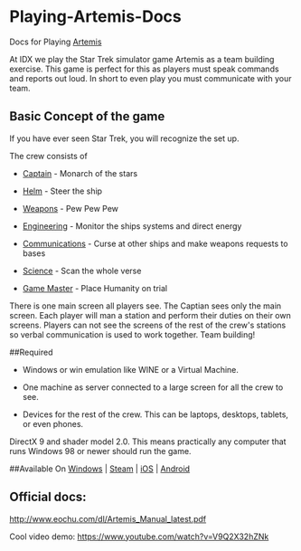 # Playing-Artemis-Docs
Docs for Playing [Artemis](http://artemis.eochu.com/)

At IDX we play the Star Trek simulator game Artemis as a team building exercise. This game is perfect for this as players must speak commands and reports out loud. In short to even play you must communicate with your team.

## Basic Concept of the game
If you have ever seen Star Trek, you will recognize the set up. 

The crew consists of 

* [Captain](https://github.com/antonioortegajr/Playing-Artemis-Docs/blob/master/crew-positions/captain.md) - Monarch of the stars

* [Helm](https://github.com/antonioortegajr/Playing-Artemis-Docs/blob/master/crew-positions/helm.md) - Steer the ship

* [Weapons](https://github.com/antonioortegajr/Playing-Artemis-Docs/blob/master/crew-positions/weapons.md) - Pew Pew Pew

* [Engineering](https://github.com/antonioortegajr/Playing-Artemis-Docs/blob/master/crew-positions/enginiering.md) - Monitor the ships systems and direct energy

* [Communications](https://github.com/antonioortegajr/Playing-Artemis-Docs/blob/master/crew-positions/communications.md) - Curse at other ships and make weapons requests to bases

* [Science](https://github.com/antonioortegajr/Playing-Artemis-Docs/blob/master/crew-positions/science.md) - Scan the whole verse

* [Game Master](https://github.com/antonioortegajr/Playing-Artemis-Docs/blob/master/crew-positions/game-master.md) - Place Humanity on trial


There is one main screen all players see. The Captian sees only the main screen. Each player will man a station and perform their duties on their own screens. Players can not see the screens of the rest of the crew's stations so verbal communication is used to work together. Team building!

##Required

* Windows or win emulation like WINE or a Virtual Machine.

* One machine as server connected to a large screen for all the crew to see.

* Devices for the rest of the crew. This can be laptops, desktops, tablets, or even phones.

DirectX 9 and shader model 2.0. This means practically any computer that runs Windows 98 or newer should run the game.

##Available On
[Windows](http://artemis.eochu.com/index.php/buy-the-game/) |
[Steam](http://store.steampowered.com/app/247350/) |
[iOS](https://itunes.apple.com/us/app/artemis-spaceship-bridge-simulator/id578372500?mt=8) |
[Android](https://play.google.com/store/apps/details?id=incandescent.game.artemis&hl=en)

## Official docs:
http://www.eochu.com/dl/Artemis_Manual_latest.pdf

Cool video demo: https://www.youtube.com/watch?v=V9Q2X32hZNk

